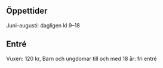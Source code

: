 ## Öppettider
Juni–augusti: dagligen kl 9–18

## Entré
Vuxen: 120 kr, Barn och ungdomar till och med 18 år: fri entré
